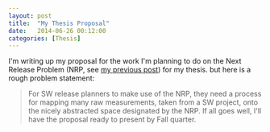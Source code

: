 ```yaml
---
layout: post
title:  "My Thesis Proposal"
date:   2014-06-26 00:12:00
categories: [Thesis] 
---
```


I'm writing up my proposal for the work I'm planning to do on the Next Release Problem (NRP, see <a href="{{'/blog/2014/06/25/next-release-problem' | prepend:site.baseurl}}">my previous post</a>) for my thesis. but here is a rough problem statement:
> For SW release planners to make use of the NRP, they need a process for mapping many raw measurements, taken from a SW project, onto the nicely abstracted space designated by the NRP.
If all goes well, I'll have the proposal ready to present by Fall quarter.
